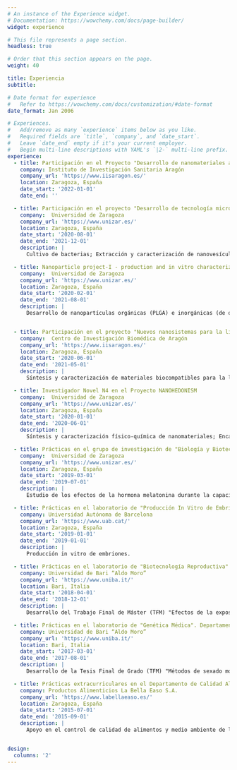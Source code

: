 ```yaml
---
# An instance of the Experience widget.
# Documentation: https://wowchemy.com/docs/page-builder/
widget: experience

# This file represents a page section.
headless: true

# Order that this section appears on the page.
weight: 40

title: Experiencia
subtitle:

# Date format for experience
#   Refer to https://wowchemy.com/docs/customization/#date-format
date_format: Jan 2006

# Experiences.
#   Add/remove as many `experience` items below as you like.
#   Required fields are `title`, `company`, and `date_start`.
#   Leave `date_end` empty if it's your current employer.
#   Begin multi-line descriptions with YAML's `|2-` multi-line prefix.
experience:
  - title: Participación en el Proyecto "Desarrollo de nanomateriales avanzados para la liberación controlada de fármacos y moléculas diana para el tratamiento de la artrosis"
    company: Instituto de Investigación Sanitaria Aragón
    company_url: 'https://www.iisaragon.es/'
    location: Zaragoza, España
    date_start: '2022-01-01'
    date_end: ''

  - title: Participación en el proyecto "Desarrollo de tecnología microfluídica para la producción de vesículas extracelulares con aplicaciones teragnósticas"
    company:  Universidad de Zaragoza
    company_url: 'https://www.unizar.es/'
    location: Zaragoza, España
    date_start: '2020-08-01'
    date_end: '2021-12-01'
    description: |
      Cultivo de bacterias; Extracción y caracterización de nanovesículas como vectores teragnósticos. Caracterización de los cultivos bacterianos y vesículas.

  - title: Nanoparticle project-I - production and in vitro characterization
    company:  Universidad de Zaragoza
    company_url: 'https://www.unizar.es/'
    location: Zaragoza, España
    date_start: '2020-02-01'
    date_end: '2021-08-01'
    description: |
      Desarrollo de nanopartículas orgánicas (PLGA) e inorgánicas (de oro) funcionalizadas en la superficie con PEG y polímeros catiónicos (polietilamina (PEI) o polilisina (PLA)). La interacción supramolecular e electrostática tendrá lugar entre dos tipos de DNA usados ( DNA plasmídico y lineal) y finalmente serán evaluadas por sus propiedades fisicoquímicas y biológicas).


  - title: Participación en el proyecto "Nuevos nanosistemas para la liberación controlada de fármacos y la señalización de moléculas en la inhibición de procesos patomoleculares en el tratamiento de la artrosis"
    company:  Centro de Investigación Biomédica de Aragón
    company_url: 'https://www.iisaragon.es/'
    location: Zaragoza, España
    date_start: '2020-06-01'
    date_end: '2021-05-01'
    description: |
      Síntesis y caracterización de materiales biocompatibles para la liberación controlada de moléculas terapéuticas. Diseño y desarrollo de ensayos de cultivo celular y técnicas relacionadas (extracción y establecimiento de cultivos primarios, cultivos estables, inmunohistoquímica, citometría, microscopía confocal). Diseño y desarrollo de experimentos de biología molecular (PCR a tiempo real, Western Blot). Diseño y desarrollo de procedimientos in vivo (rata, oveja).

  - title: Investigador Novel N4 en el Proyecto NANOHEDONISM
    company:  Universidad de Zaragoza
    company_url: 'https://www.unizar.es/'
    location: Zaragoza, España
    date_start: '2020-01-01'
    date_end: '2020-06-01'
    description: |
      Síntesis y caracterización físico‐química de nanomateriales; Encapsulación de fármacos en materiales poliméricos; Evaluación de las propiedades biológicas en células eucariotas y procariotas.

  - title: Prácticas en el grupo de investigación de "Biología y Biotecnología aplicada a la Reproducción Animal"
    company:  Universidad de Zaragoza
    company_url: 'https://www.unizar.es/'
    location: Zaragoza, España
    date_start: '2019-03-01'
    date_end: '2019-07-01'
    description: |
      Estudio de los efectos de la hormona melatonina durante la capacitación espermática en la funcionalidad espermática de los corderos, y en la distribución de actina y tubulina en el citoesqueleto.

  - title: Prácticas en el laboratorio de "Producción In Vitro de Embriones" dentro del programa de Doctorado en Producción Animal. 
    company: Universidad Autónoma de Barcelona
    company_url: 'https://www.uab.cat/'
    location: Zaragoza, España
    date_start: '2019-01-01'
    date_end: '2019-01-01'
    description: |
      Producción in vitro de embriones.

  - title: Prácticas en el laboratorio de "Biotecnología Reproductiva" del Departamento de Biociencia, Biotecnología y Biofarmacéutica
    company: Universidad de Bari “Aldo Moro”
    company_url: 'https://www.uniba.it/'
    location: Bari, Italia
    date_start: '2018-04-01'
    date_end: '2018-12-01'
    description: |
      Desarrollo del Trabajo Final de Máster (TFM) "Efectos de la exposición de ovocitos al cadmio durante la maduración in vitro (IVM) de ovocitos ovinos en la fragmentación del DNA del cumulo-oforo y en la expresión de genes implicados en el estrés oxidativo y apoptosis"

  - title: Prácticas en el laboratorio de "Genética Médica". Departamento de Biología y Genética
    company: Universidad de Bari “Aldo Moro”
    company_url: 'https://www.uniba.it/'
    location: Bari, Italia
    date_start: '2017-03-01'
    date_end: '2017-08-01'
    description: |
      Desarrollo de la Tesis Final de Grado (TFM) "Métodos de sexado molecular en aves".

  - title: Prácticas extracurriculares en el Departamento de Calidad Alimentaria y Medioambiental
    company: Productos Alimenticios La Bella Easo S.A.
    company_url: 'https://www.labellaeaso.es/'
    location: Zaragoza, España
    date_start: '2015-07-01'
    date_end: '2015-09-01'
    description: |
      Apoyo en el control de calidad de alimentos y medio ambiente de las instalaciones.; preparación de medios de cultivo para el desarrollo y detección de microorganismos; control del pH de aguas y del nivel de hongos en la atmósfera; procesamiento y elaboración de datos.


design:
  columns: '2'
---
```

